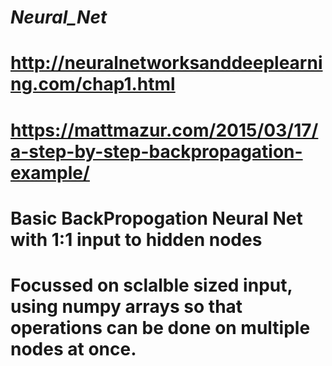 # _Neural_Net_

# http://neuralnetworksanddeeplearning.com/chap1.html
# https://mattmazur.com/2015/03/17/a-step-by-step-backpropagation-example/

# Basic BackPropogation Neural Net with 1:1 input to hidden nodes
# Focussed on sclalble sized input, using numpy arrays so that operations can be done on multiple nodes at once.
